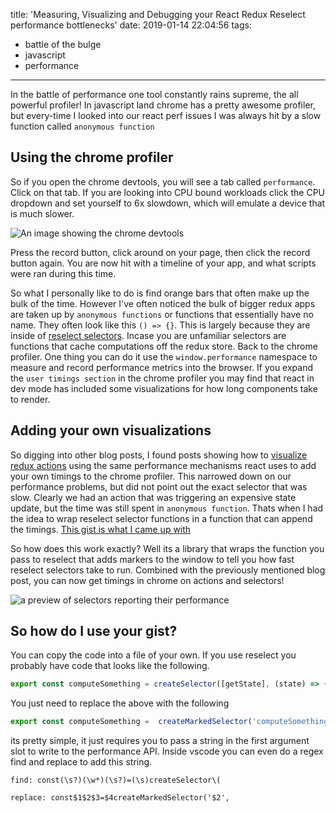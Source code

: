 title: 'Measuring, Visualizing and Debugging your React Redux Reselect performance bottlenecks'
date: 2019-01-14 22:04:56
tags:
- battle of the bulge
- javascript
- performance
---

In the battle of performance one tool constantly rains supreme, the all powerful profiler! In javascript land chrome has a pretty awesome profiler, but every-time I looked into our react perf issues I was always hit by a slow function called `anonymous function`

<!-- more -->

## Using the chrome profiler

So if you open the chrome devtools, you will see a tab called `performance`. Click on that tab. If you are looking into CPU bound workloads click the CPU dropdown and set yourself to 6x slowdown, which will emulate a device that is much slower.

![An image showing the chrome devtools](1.png)

Press the record button, click around on your page, then click the record button again. You are now hit with a timeline of your app, and what scripts were ran during this time.

So what I personally like to do is find orange bars that often make up the bulk of the time. However I've often noticed the bulk of bigger redux apps are taken up by `anonymous functions` or functions that essentially have no name. They often look like this `() => {}`. This is largely because they are inside of [reselect selectors](https://github.com/reduxjs/reselect). Incase you are unfamiliar selectors are functions that cache computations off the redux store.  Back to the chrome profiler. One thing you can do it use the `window.performance` namespace to measure and record performance metrics into the browser. If you expand the `user timings section` in the chrome profiler you may find that react in dev mode has included some visualizations for how long components take to render.

## Adding your own visualizations

So digging into other blog posts, I found posts showing how to [visualize redux actions](https://medium.com/@vcarl/performance-profiling-a-redux-app-c85e67bf84ae) using the same performance mechanisms react uses to add your own timings to the chrome profiler. This narrowed down on our performance problems, but did not point out the exact selector that was slow. Clearly we had an action that was triggering an expensive state update, but the time was still spent in `anonymous function`. Thats when I had the idea to wrap reselect selector functions in a function that can append the timings. [This gist is what I came up with](https://gist.github.com/TerribleDev/db48b2c8e143f9364292161346877f93)

So how does this work exactly? Well its a library that wraps the function you pass to reselect that adds markers to the window to tell you how fast reselect selectors take to run. Combined with the previously mentioned blog post, you can now get timings in chrome on actions and selectors! 

![a preview of selectors reporting their performance](2.png)

## So how do I use your gist?

You can copy the code into a file of your own. If you use reselect you probably have code that looks like the following.

```js
export const computeSomething = createSelector([getState], (state) => { /* compute projection */ });
```

You just need to replace the above with the following

```js
export const computeSomething =  createMarkedSelector('computeSomething', [getState], (state) => { /* compute projection */ });
```

its pretty simple, it just requires you to pass a string in the first argument slot to write to the performance API. Inside vscode you can even do a regex find and replace to add this string.


```
find: const(\s?)(\w*)(\s?)=(\s)createSelector\(

replace: const$1$2$3=$4createMarkedSelector('$2',
```
